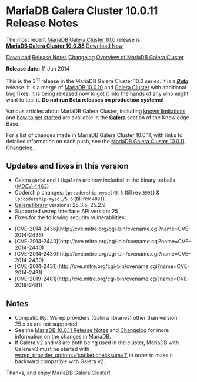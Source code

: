 # MariaDB Galera Cluster 10.0.11 Release Notes

The most recent [MariaDB Galera Cluster 10.0](/kb/en/galera/) release is:<br>
<span class="cstm-style lead"><strong>[MariaDB Galera Cluster 10.0.38](/replication/galera-cluster/mariadb-galera-cluster-releases/mariadb-galera-100-release-notes/mariadb-galera-cluster-10038-release-notes/)</strong> [Download<span>&nbsp;</span>Now](https://downloads.mariadb.org/mariadb-galera/10.0)</span>

[Download](http://downloads.mariadb.org/mariadb-galera/10.0.11)
[Release Notes](/replication/galera-cluster/mariadb-galera-cluster-releases/mariadb-galera-100-release-notes/mariadb-galera-cluster-10011-release-notes/)
[Changelog](/replication/galera-cluster/mariadb-galera-cluster-releases/mariadb-galera-100-changelogs/mariadb-galera-cluster-10011-changelog/)
[Overview of MariaDB Galera Cluster](/replication/galera-cluster/what-is-mariadb-galera-cluster/)

<strong>Release date:</strong> 11 Jun 2014

This is the 3<sup>rd</sup> release in the MariaDB Galera Cluster 10.0 series. It is a
<strong><em>[Beta](/kb/en/release-criteria/)</em></strong> release.  It is a merge of [MariaDB 10.0.10](/kb/en/mariadb-10010-release-notes/)
and [Galera Cluster](http://codership.com/content/using-galera-cluster) with
additional bug fixes. It is being released now to get it into the hands of any
who might want to test it. <strong>Do not run Beta releases on production systems!</strong>

Various articles about MariaDB Galera Cluster, including
[known limitations](/replication/galera-cluster/mariadb-galera-cluster-known-limitations/) and
[how to get started](/replication/galera-cluster/getting-started-with-mariadb-galera-cluster/) are
available in the <strong>[Galera](/kb/en/galera/)</strong> section of the Knowledge Base.

For a list of changes made in MariaDB Galera Cluster 10.0.11, with links to
detailed information on each push, see the
[MariaDB Galera Cluster 10.0.11 Changelog](/replication/galera-cluster/mariadb-galera-cluster-releases/mariadb-galera-100-changelogs/mariadb-galera-cluster-10011-changelog/).

## Updates and fixes in this version

- Galera `garbd` and `libgalera` are now included in the binary tarballs ([MDEV-4463](https://jira.mariadb.org/browse/MDEV-4463))
- Codership changes: `lp:codership-mysql/5.5` (till rev `3991`) &amp; `lp:codership-mysql/5.6` (till rev `4091`).
- [Galera library](http://codership.com/content/using-galera-cluster) versions: 25.3.5, 25.2.9
- Supported wsrep interface API version: 25
- Fixes for the following security vulnerabilities:
<ul start="1"><li>[CVE-2014-2436](http://cve.mitre.org/cgi-bin/cvename.cgi?name=CVE-2014-2436)
</li><li>[CVE-2014-2440](http://cve.mitre.org/cgi-bin/cvename.cgi?name=CVE-2014-2440)
</li><li>[CVE-2014-2430](http://cve.mitre.org/cgi-bin/cvename.cgi?name=CVE-2014-2430)
</li><li>[CVE-2014-2431](http://cve.mitre.org/cgi-bin/cvename.cgi?name=CVE-2014-2431)
</li><li>[CVE-2019-2481](http://cve.mitre.org/cgi-bin/cvename.cgi?name=CVE-2019-2481)
</li></ul>

## Notes

- Compatibility: Wsrep providers (Galera libraries) other than version 25.x.xx are not supported.
- See the [MariaDB 10.0.11 Release Notes](/kb/en/mariadb-10011-release-notes/) and
[Changelog](/kb/en/mariadb-10011-changelog/) for more information on the changes in
MariaDB.
- If Galera v2 and v3 are both being used in the cluster, MariaDB with
Galera v3 must be started with [wsrep_provider_options='socket.checksum=1'](/kb/en/wsrep_provider_options/#socketchecksum)
in order to make it backward compatible with Galera v2.

Thanks, and enjoy MariaDB Galera Cluster!